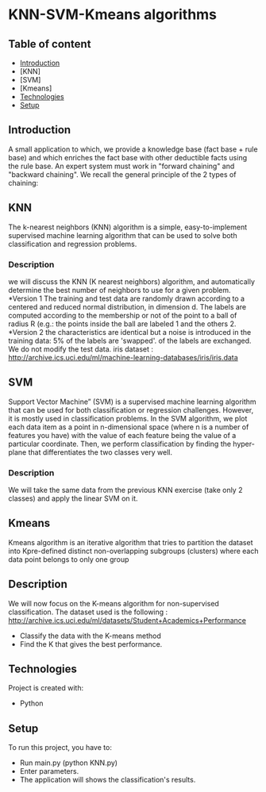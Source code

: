 # KNN-SVM-Kmeans algorithms



## Table of content
* [Introduction](#introduction)
* [KNN]
* [SVM]
* [Kmeans]
* [Technologies](#technologies)
* [Setup](#setup)

## Introduction
A small application to which, we provide a knowledge base (fact base + rule base) and which enriches the fact base with other deductible facts using the rule base. 
An expert system must work in "forward chaining" and "backward chaining". We recall the general principle of the 2 types of chaining: 

## KNN
The k-nearest neighbors (KNN) algorithm is a simple, easy-to-implement supervised machine learning algorithm that can be used to solve both classification and 
regression problems.
### Description
we will discuss the KNN (K nearest neighbors) algorithm, and automatically determine the best number of neighbors to use for a given problem.
*Version 1
The training and test data are randomly drawn according to a centered and reduced normal distribution, in dimension d.
The labels are computed according to the membership or not of the point to a ball of radius R (e.g.: the points inside the ball are labeled 1 and the others 2.
*Version 2
the characteristics are identical but a noise is introduced in the training data: 5% of the labels are 'swapped'.
of the labels are exchanged. We do not modify the test data.
iris dataset : http://archive.ics.uci.edu/ml/machine-learning-databases/iris/iris.data




## SVM
Support Vector Machine” (SVM) is a supervised machine learning algorithm that can be used for both classification or regression challenges. However,  it is 
mostly used in classification problems. In the SVM algorithm, we plot each data item as a point in n-dimensional space (where n is a number of features you have) 
with the value of each feature being the value of a particular coordinate. Then, we perform classification by finding the hyper-plane that differentiates the 
two classes very well.
### Description
We will take the same data from the previous KNN exercise (take only 2 classes) and apply the linear SVM on it.


## Kmeans
Kmeans algorithm is an iterative algorithm that tries to partition the dataset into Kpre-defined distinct non-overlapping subgroups (clusters) where each data 
point belongs to only one group
## Description
We will now focus on the K-means algorithm for non-supervised classification.
The dataset used is the following : http://archive.ics.uci.edu/ml/datasets/Student+Academics+Performance
* Classify the data with the K-means method
* Find the K that gives the best performance.

## Technologies 
Project is created with:
* Python

## Setup
To run this project, you have to:
* Run main.py (python KNN.py)
* Enter parameters.
* The application will shows the classification's results.
